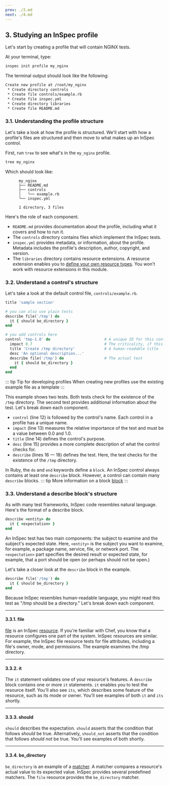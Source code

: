 ```yaml
---
prev: ./2.md
next: ./4.md
---
```


## 3. Studying an InSpec profile

Let's start by creating a profile that will contain NGINX tests.

At your terminal, type:

```bash
inspec init profile my_nginx
```

The terminal output should look like the following:

```bash
Create new profile at /root/my_nginx
 * Create directory controls
 * Create file controls/example.rb
 * Create file inspec.yml
 * Create directory libraries
 * Create file README.md
```

### 3.1. Understanding the profile structure

Let's take a look at how the profile is structured. We'll start with how a profile's files are structured and then move to what makes up an InSpec control.

First, run `tree` to see what's in the `my_nginx` profile.

```sh
tree my_nginx
```
Which should look like:
```
      my_nginx
      ├── README.md
      ├── controls
      │   └── example.rb
      └── inspec.yml

      1 directory, 3 files
```

Here's the role of each component.

- `README.md` provides documentation about the profile, including what it covers and how to run it.
- The `controls` directory contains files which implement the InSpec tests.
- `inspec.yml` provides metadata, or information, about the profile. Metadata includes the profile's description, author, copyright, and version.
- The `libraries` directory contains resource extensions. A resource extension enables you to [define your own resource types](https://www.inspec.io/docs/reference/dsl_resource/). You won't work with resource extensions in this module.

### 3.2. Understand a control's structure

Let's take a look at the default control file, `controls/example.rb`.

```ruby
title 'sample section'

# you can also use plain tests
describe file('/tmp') do
  it { should be_directory }
end

# you add controls here
control 'tmp-1.0' do                        # A unique ID for this control
  impact 0.7                                # The criticality, if this control fails.
  title 'Create /tmp directory'             # A human-readable title
  desc 'An optional description...'
  describe file('/tmp') do                  # The actual test
    it { should be_directory }
  end
end
```

::: tip Tip for developing profiles
When creating new profiles use the existing example file as a template
:::

This example shows two tests. Both tests check for the existence of the `/tmp` directory. The second test provides additional information about the test. Let's break down each component.

- `control` (line 12) is followed by the control's name. Each control in a profile has a unique name.
- `impact` (line 13) measures the relative importance of the test and must be a value between 0.0 and 1.0.
- `title` (line 14) defines the control's purpose.
- `desc` (line 15) provides a more complete description of what the control checks for.
- `describe` (lines 16 — 18) defines the test. Here, the test checks for the existence of the `/tmp` directory.

In Ruby, the `do` and `end` keywords define a `block`. An InSpec control always contains at least one `describe` block. However, a control can contain many `describe` blocks.
::: tip More information on a block
[block](http://ruby-for-beginners.rubymonstas.org/blocks.html)
:::

### 3.3. Understand a describe block's structure

As with many test frameworks, InSpec code resembles natural language. Here's the format of a describe block.

```ruby
describe <entity> do
  it { <expectation> }
end
```

An InSpec test has two main components: the subject to examine and the subject's expected state. Here, `<entity>` is the subject you want to examine, for example, a package name, service, file, or network port. The `<expectation>` part specifies the desired result or expected state, for example, that a port should be open (or perhaps should not be open.)

Let's take a closer look at the `describe` block in the example.

```ruby
describe file('/tmp') do
  it { should be_directory }
end
```

Because InSpec resembles human-readable language, you might read this test as "/tmp should be a directory." Let's break down each component.

---

#### 3.3.1. file

[file](https://www.inspec.io/docs/reference/resources/file/) is an InSpec [resource](https://www.inspec.io/docs/reference/resources/). If you're familiar with Chef, you know that a resource configures one part of the system. InSpec resources are similar. For example, the InSpec file resource tests for file attributes, including a file's owner, mode, and permissions. The example examines the /tmp directory.

---

#### 3.3.2. it

The `it` statement validates one of your resource's features. A `describe` block contains one or more `it` statements. `it` enables you to test the resource itself. You'll also see `its`, which describes some feature of the resource, such as its mode or owner. You'll see examples of both `it` and `its` shortly.

---

#### 3.3.3. should

`should` describes the expectation. `should` asserts that the condition that follows _should_ be true. Alternatively, `should_not` asserts that the condition that follows _should not_ be true. You'll see examples of both shortly.

---

#### 3.3.4. be_directory

`be_directory` is an example of a [matcher](https://www.inspec.io/docs/reference/matchers/). A matcher compares a resource's actual value to its expected value. InSpec provides several predefined matchers. The `file` resource provides the `be_directory` matcher.
